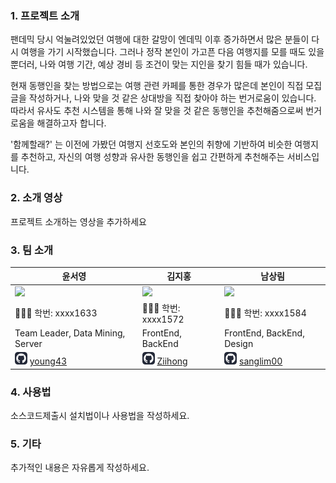 ### 1. 프로젝트 소개

팬데믹 당시 억눌려있었던 여행에 대한 갈망이 엔데믹 이후 증가하면서 많은 분들이 다시 여행을 가기 시작했습니다. 그러나 정작 본인이 가고픈 다음 여행지를 모를 때도 있을뿐더러, 나와 여행 기간, 예상 경비 등 조건이 맞는 지인을 찾기 힘들 때가 있습니다.

현재 동행인을 찾는 방법으로는 여행 관련 카페를 통한 경우가 많은데 본인이 직접 모집 글을 작성하거나, 나와 맞을 것 같은 상대방을 직접 찾아야 하는 번거로움이 있습니다. 
따라서 유사도 추천 시스템을 통해 나와 잘 맞을 것 같은 동행인을 추천해줌으로써 번거로움을 해결하고자 합니다.

'함께할래?' 는 이전에 가봤던 여행지 선호도와 본인의 취향에 기반하여 비슷한 여행지를 추천하고, 자신의 여행 성향과 유사한 동행인을 쉽고 간편하게 추천해주는 서비스입니다.

### 2. 소개 영상

프로젝트 소개하는 영상을 추가하세요

### 3. 팀 소개

| <span style="justify-content:center; align-items: center; display: flex;">윤서영</span>                                                                                                                     | <span style="justify-content:center; align-items: center; display: flex">김지홍</span>                                                                                                                      | <span style="justify-content:center; align-items: center; display: flex">남상림</span>                                                                                                                          |
| ----------------------------------------------------------------------------------------------------------------------------------------------------------------------------------------------------------- | ----------------------------------------------------------------------------------------------------------------------------------------------------------------------------------------------------------- | --------------------------------------------------------------------------------------------------------------------------------------------------------------------------------------------------------------- |
| <img width="200px" src="https://user-images.githubusercontent.com/54922803/227139823-d6c577b9-9206-4a2b-9e0c-427aecb39737.jpeg">                                                                            | <img width="200px" src="https://user-images.githubusercontent.com/54922803/227139864-32700bd9-a38b-4e00-ba2a-799e94912a46.jpeg">                                                                            | <img width="200px" src="https://user-images.githubusercontent.com/54922803/227139845-b502b414-5a07-4054-adb7-f466bd93594d.jpeg">                                                                                |
| 👩🏻‍💻 학번: xxxx1633                                                                                                                                                                                           | 👩🏻‍💻 학번: xxxx1572                                                                                                                                                                                           | 👩🏻‍💻 학번: xxxx1584                                                                                                                                                                                               |
| Team Leader, Data Mining, Server                                                                                                                                                                            | FrontEnd, BackEnd                                                                                                                                                                                           | FrontEnd, BackEnd, Design                                                                                                                                                                                       |
| <img width="20px" style="align: center;" src="https://raw.githubusercontent.com/tandpfun/skill-icons/59059d9d1a2c092696dc66e00931cc1181a4ce1f/icons/Github-Dark.svg"> [young43](https://github.com/young43) | <img width="20px" style="align: center;" src="https://raw.githubusercontent.com/tandpfun/skill-icons/59059d9d1a2c092696dc66e00931cc1181a4ce1f/icons/Github-Dark.svg"> [Ziihong](https://github.com/Ziihong) | <img width="20px" style="align: center;" src="https://raw.githubusercontent.com/tandpfun/skill-icons/59059d9d1a2c092696dc66e00931cc1181a4ce1f/icons/Github-Dark.svg"> [sanglim00](https://github.com/sanglim00) |

### 4. 사용법

소스코드제출시 설치법이나 사용법을 작성하세요.

### 5. 기타

추가적인 내용은 자유롭게 작성하세요.
